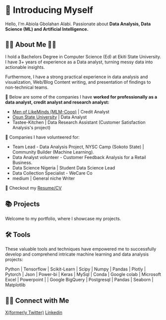 # 🙋 Introducing Myself

Hello, I'm Abiola Gbolahan Alabi. Passionate about **Data Analysis, Data Science (ML) and Artificial Intelligence.**

## 👨‍🎓 About Me 💼🎒
I hold a Bachelors Degree in Computer Science (Ed) at Ekiti State University. I have 3+ years of experience as a Data analyst, turning messy data into actionable insights.

Furthermore, I have a strong practical experience in data analysis and visualization, Web/Blog Content writing, and presentation of findings to non-technical teams.

🔭 Below are some of the companies I have **worked for professionally as a data analyst, credit analyst and research analyst:**

- [Men of LikeMinds (MLM-Coop)](https://mlmcooperative.com/) | Credit Analyst
- [Osun State University](https://www.uniosun.edu.ng/) | Data Analyst
- Tastee-Kitchen | Data Research Assistant (Customer Satisfaction Analysis's project)

🔭 Companies I have volunteered for:

- Team Lead - Data Analysis Project, NYSC Camp (Sokoto State) | Community Builder (Machine Learning).
- Data Analyst volunteer - Customer Feedback Analysis for a Retail Business.
- Data Science Nigeria | Student Data Science Lead
- Data Collection Specialist - WeCare Co
- medium | General niche Writer
  
🔭 Checkout my [Resume/CV](https://drive.google.com/file/d/1cmTb5fj30tvU-hRUa453hZEosOW8Q99u/view?usp=sharing )

## 📚 Projects
Welcome to my portfolio, where I showcase my projects.

## 🛠️ Tools
These valuable tools and techniques have empowered me to successfully develop and comprehend intricate machine learning and data analysis projects:

Python | Tensorflow | Scikit-Learn | Scipy | Numpy | Pandas | Plotly | Pytorch | Json | Power-bi | Keras | MySql | Conda | Google colab | Microsoft Excel | Powerpoint |  | Google BigQuery | Postgresql | Pandas | Seaborn | Matplotlib

## 👋🏻 Connect with Me
[X(formerly Twitter)](https://x.com/habiola4you1)
[Linkedin](www.linkedin.com/in/abiola-gbolahan-alabi-897432169)









